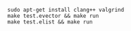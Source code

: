 
    sudo apt-get install clang++ valgrind
    make test.evector && make run
    make test.elist && make run

